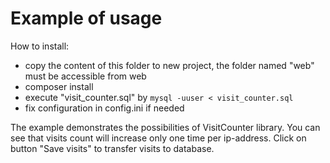 Example of usage
================
How to install:
- copy the content of this folder to new project, the folder named "web" must be accessible from web
- composer install
- execute "visit_counter.sql" by `mysql -uuser < visit_counter.sql`
- fix configuration in config.ini if needed

The example demonstrates the possibilities of VisitCounter library. You can see that
visits count will increase only one time per ip-address. Click on button "Save visits" to
transfer visits to database.
